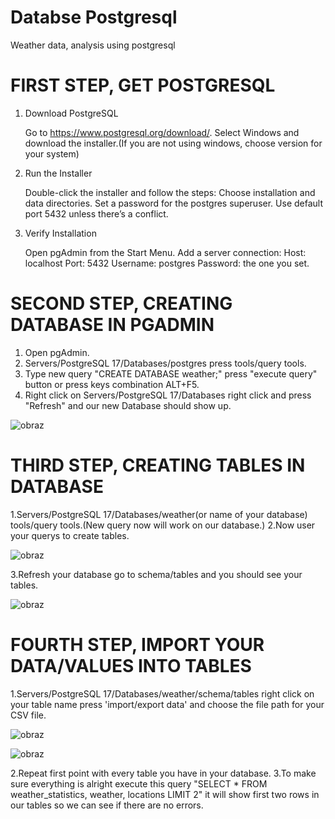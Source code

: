 # Databse Postgresql
Weather data, analysis using postgresql

# FIRST STEP, GET POSTGRESQL
1. Download PostgreSQL

    Go to https://www.postgresql.org/download/.
    Select Windows and download the installer.(If you are not using windows, choose version for your system)

2. Run the Installer

    Double-click the installer and follow the steps:
        Choose installation and data directories.
        Set a password for the postgres superuser.
        Use default port 5432 unless there’s a conflict.

3. Verify Installation

    Open pgAdmin from the Start Menu.
    Add a server connection:
        Host: localhost
        Port: 5432
        Username: postgres
        Password: the one you set.

# SECOND STEP, CREATING DATABASE IN PGADMIN

1. Open pgAdmin.
2. Servers/PostgreSQL 17/Databases/postgres press tools/query tools.
3. Type new query "CREATE DATABASE weather;" press "execute query" button or press keys combination ALT+F5.
4. Right click on Servers/PostgreSQL 17/Databases right click and press "Refresh" and our new Database should show up.
   
![obraz](https://github.com/user-attachments/assets/042be10b-be29-4307-b293-5e9f18acdd1c)

# THIRD STEP, CREATING TABLES IN DATABASE

1.Servers/PostgreSQL 17/Databases/weather(or name of your database) tools/query tools.(New query now will work on our database.)
2.Now user your querys to create tables.

![obraz](https://github.com/user-attachments/assets/d99f9e51-4b3c-4172-9c50-cbca3df10533)

3.Refresh your database go to schema/tables and you should see your tables.

![obraz](https://github.com/user-attachments/assets/0a140f67-1e3b-492b-9591-7e21e31282a8)

# FOURTH STEP, IMPORT YOUR DATA/VALUES INTO TABLES

1.Servers/PostgreSQL 17/Databases/weather/schema/tables right click on your table name press 'import/export data' and choose the file path for your CSV file.

![obraz](https://github.com/user-attachments/assets/a15bdcb8-66e6-42dd-9809-18bffb50ce3e)

![obraz](https://github.com/user-attachments/assets/c70c2400-bc53-4f9d-bb87-73e6ed920166)

2.Repeat first point with every table you have in your database.
3.To make sure everything is alright execute this query "SELECT * FROM weather_statistics, weather, locations LIMIT 2" it will show first two rows in our tables so we can see if there are no errors.
